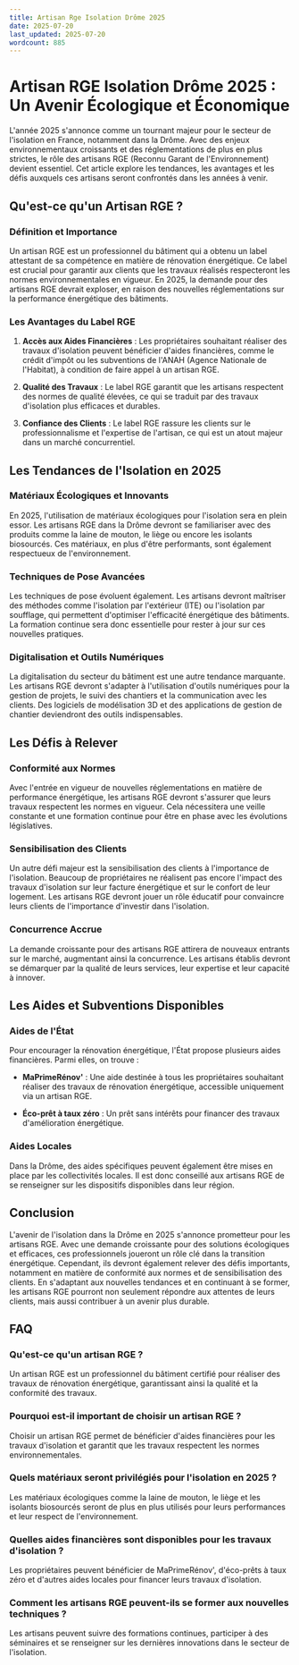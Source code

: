 ```yaml
---
title: Artisan Rge Isolation Drôme 2025
date: 2025-07-20
last_updated: 2025-07-20
wordcount: 885
---
```


# Artisan RGE Isolation Drôme 2025 : Un Avenir Écologique et Économique

L'année 2025 s'annonce comme un tournant majeur pour le secteur de l'isolation en France, notamment dans la Drôme. Avec des enjeux environnementaux croissants et des réglementations de plus en plus strictes, le rôle des artisans RGE (Reconnu Garant de l'Environnement) devient essentiel. Cet article explore les tendances, les avantages et les défis auxquels ces artisans seront confrontés dans les années à venir.

## Qu'est-ce qu'un Artisan RGE ?

### Définition et Importance

Un artisan RGE est un professionnel du bâtiment qui a obtenu un label attestant de sa compétence en matière de rénovation énergétique. Ce label est crucial pour garantir aux clients que les travaux réalisés respecteront les normes environnementales en vigueur. En 2025, la demande pour des artisans RGE devrait exploser, en raison des nouvelles réglementations sur la performance énergétique des bâtiments.

### Les Avantages du Label RGE

1. **Accès aux Aides Financières** : Les propriétaires souhaitant réaliser des travaux d'isolation peuvent bénéficier d'aides financières, comme le crédit d'impôt ou les subventions de l'ANAH (Agence Nationale de l'Habitat), à condition de faire appel à un artisan RGE.
   
2. **Qualité des Travaux** : Le label RGE garantit que les artisans respectent des normes de qualité élevées, ce qui se traduit par des travaux d'isolation plus efficaces et durables.

3. **Confiance des Clients** : Le label RGE rassure les clients sur le professionnalisme et l'expertise de l'artisan, ce qui est un atout majeur dans un marché concurrentiel.

## Les Tendances de l'Isolation en 2025

### Matériaux Écologiques et Innovants

En 2025, l'utilisation de matériaux écologiques pour l'isolation sera en plein essor. Les artisans RGE dans la Drôme devront se familiariser avec des produits comme la laine de mouton, le liège ou encore les isolants biosourcés. Ces matériaux, en plus d'être performants, sont également respectueux de l'environnement.

### Techniques de Pose Avancées

Les techniques de pose évoluent également. Les artisans devront maîtriser des méthodes comme l'isolation par l'extérieur (ITE) ou l'isolation par soufflage, qui permettent d'optimiser l'efficacité énergétique des bâtiments. La formation continue sera donc essentielle pour rester à jour sur ces nouvelles pratiques.

### Digitalisation et Outils Numériques

La digitalisation du secteur du bâtiment est une autre tendance marquante. Les artisans RGE devront s'adapter à l'utilisation d'outils numériques pour la gestion de projets, le suivi des chantiers et la communication avec les clients. Des logiciels de modélisation 3D et des applications de gestion de chantier deviendront des outils indispensables.

## Les Défis à Relever

### Conformité aux Normes

Avec l'entrée en vigueur de nouvelles réglementations en matière de performance énergétique, les artisans RGE devront s'assurer que leurs travaux respectent les normes en vigueur. Cela nécessitera une veille constante et une formation continue pour être en phase avec les évolutions législatives.

### Sensibilisation des Clients

Un autre défi majeur est la sensibilisation des clients à l'importance de l'isolation. Beaucoup de propriétaires ne réalisent pas encore l'impact des travaux d'isolation sur leur facture énergétique et sur le confort de leur logement. Les artisans RGE devront jouer un rôle éducatif pour convaincre leurs clients de l'importance d'investir dans l'isolation.

### Concurrence Accrue

La demande croissante pour des artisans RGE attirera de nouveaux entrants sur le marché, augmentant ainsi la concurrence. Les artisans établis devront se démarquer par la qualité de leurs services, leur expertise et leur capacité à innover.

## Les Aides et Subventions Disponibles

### Aides de l'État

Pour encourager la rénovation énergétique, l'État propose plusieurs aides financières. Parmi elles, on trouve :

- **MaPrimeRénov'** : Une aide destinée à tous les propriétaires souhaitant réaliser des travaux de rénovation énergétique, accessible uniquement via un artisan RGE.
  
- **Éco-prêt à taux zéro** : Un prêt sans intérêts pour financer des travaux d'amélioration énergétique.

### Aides Locales

Dans la Drôme, des aides spécifiques peuvent également être mises en place par les collectivités locales. Il est donc conseillé aux artisans RGE de se renseigner sur les dispositifs disponibles dans leur région.

## Conclusion

L'avenir de l'isolation dans la Drôme en 2025 s'annonce prometteur pour les artisans RGE. Avec une demande croissante pour des solutions écologiques et efficaces, ces professionnels joueront un rôle clé dans la transition énergétique. Cependant, ils devront également relever des défis importants, notamment en matière de conformité aux normes et de sensibilisation des clients. En s'adaptant aux nouvelles tendances et en continuant à se former, les artisans RGE pourront non seulement répondre aux attentes de leurs clients, mais aussi contribuer à un avenir plus durable.

## FAQ

### Qu'est-ce qu'un artisan RGE ?

Un artisan RGE est un professionnel du bâtiment certifié pour réaliser des travaux de rénovation énergétique, garantissant ainsi la qualité et la conformité des travaux.

### Pourquoi est-il important de choisir un artisan RGE ?

Choisir un artisan RGE permet de bénéficier d'aides financières pour les travaux d'isolation et garantit que les travaux respectent les normes environnementales.

### Quels matériaux seront privilégiés pour l'isolation en 2025 ?

Les matériaux écologiques comme la laine de mouton, le liège et les isolants biosourcés seront de plus en plus utilisés pour leurs performances et leur respect de l'environnement.

### Quelles aides financières sont disponibles pour les travaux d'isolation ?

Les propriétaires peuvent bénéficier de MaPrimeRénov', d'éco-prêts à taux zéro et d'autres aides locales pour financer leurs travaux d'isolation.

### Comment les artisans RGE peuvent-ils se former aux nouvelles techniques ?

Les artisans peuvent suivre des formations continues, participer à des séminaires et se renseigner sur les dernières innovations dans le secteur de l'isolation.